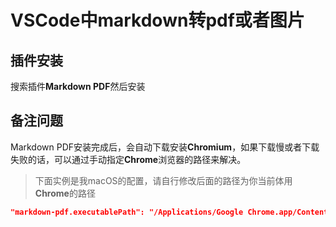 # VSCode中markdown转pdf或者图片

## 插件安装

搜索插件**Markdown PDF**然后安装

## 备注问题

Markdown PDF安装完成后，会自动下载安装**Chromium**，如果下载慢或者下载失败的话，可以通过手动指定**Chrome**浏览器的路径来解决。

> 下面实例是我macOS的配置，请自行修改后面的路径为你当前体用**Chrome**的路径

```json
"markdown-pdf.executablePath": "/Applications/Google Chrome.app/Contents/MacOS/Google Chrome"
```

